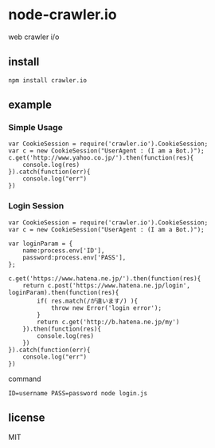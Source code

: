 # node-crawler.io

web crawler i/o

## install

```
npm install crawler.io
```

## example

### Simple Usage

```
var CookieSession = require('crawler.io').CookieSession;
var c = new CookieSession("UserAgent : (I am a Bot.)");
c.get('http://www.yahoo.co.jp/').then(function(res){
    console.log(res)
}).catch(function(err){
    console.log("err")
})
```

### Login Session

```
var CookieSession = require('crawler.io').CookieSession;
var c = new CookieSession("UserAgent : (I am a Bot.)");

var loginParam = {
    name:process.env['ID'],
    password:process.env['PASS'],
};

c.get('https://www.hatena.ne.jp/').then(function(res){
    return c.post('https://www.hatena.ne.jp/login', loginParam).then(function(res){
        if( res.match(/が違います/) ){
            throw new Error('login error');
        }
        return c.get('http://b.hatena.ne.jp/my')
    }).then(function(res){
        console.log(res)
    })
}).catch(function(err){
    console.log("err")
})
```

command

```
ID=username PASS=password node login.js
```


## license

MIT

